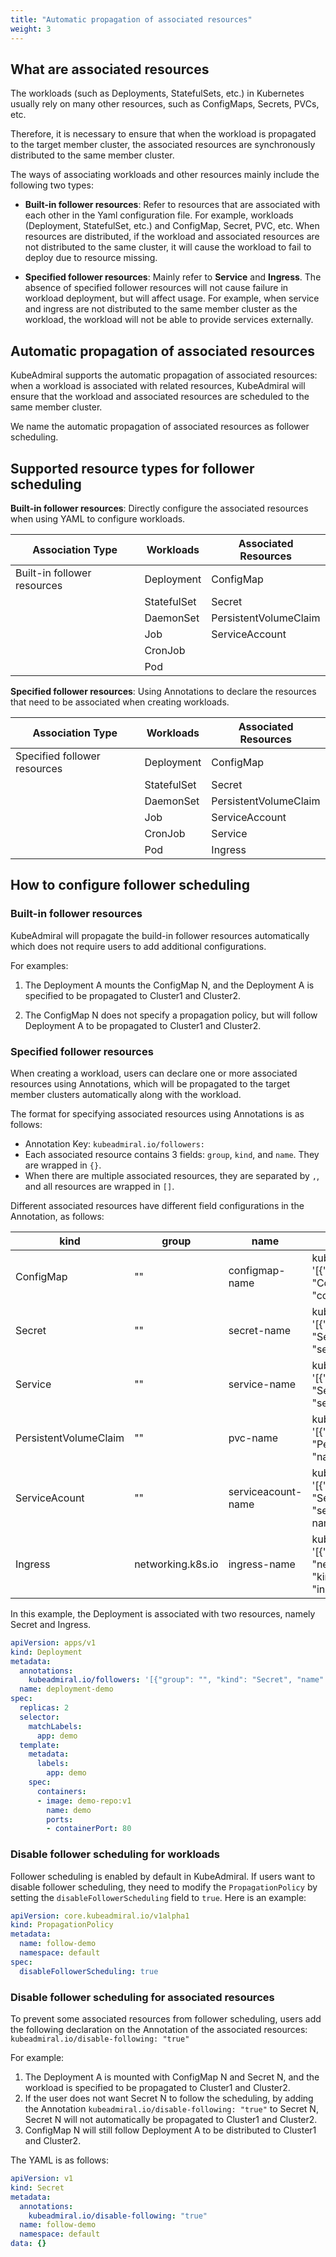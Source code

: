 ```yaml
---
title: "Automatic propagation of associated resources"
weight: 3
---
```


## What are associated resources

The workloads (such as Deployments, StatefulSets, etc.) in Kubernetes usually rely on many other resources, such as ConfigMaps, Secrets, PVCs, etc.

Therefore,  it is necessary to ensure that when the workload is propagated to the target member cluster, the associated resources are synchronously distributed to the same member cluster.


The ways of associating workloads and other resources mainly include the following two types:

- **Built-in follower resources**: Refer to resources that are associated with each other in the Yaml configuration file. For example, workloads (Deployment, StatefulSet, etc.) and ConfigMap, Secret, PVC, etc. When resources are distributed, if the workload and associated resources are not distributed to the same cluster, it will cause the workload to fail to deploy due to resource missing.

- **Specified follower resources**: Mainly refer to **Service** and **Ingress**. The absence of specified follower resources will not cause failure in workload deployment, but will affect usage. For example, when service and ingress are not distributed to the same member cluster as the workload, the workload will not be able to provide services externally.


## Automatic propagation of associated resources

KubeAdmiral supports the automatic propagation of associated resources: when a workload is associated with related resources, KubeAdmiral will ensure that the workload and associated resources are scheduled to the same member cluster.

We name the automatic propagation of associated resources as follower scheduling.

## Supported resource types for follower scheduling
**Built-in follower resources**: Directly configure the associated resources when using YAML to configure workloads.

| Association Type             | Workloads     | Associated Resources  |
|------------------------------|---------------|-----------------------|
| Built-in follower resources  | Deployment    | ConfigMap             |\
|                              | StatefulSet   | Secret                |\
|                              | DaemonSet     | PersistentVolumeClaim |\
|                              | Job           | ServiceAccount        |\ 
|                              | CronJob       |                       |\                      
|                              | Pod           |                       |\

**Specified follower resources**: Using Annotations to declare the resources that need to be associated when creating workloads. 

| Association Type             | Workloads     | Associated Resources  |
|------------------------------|---------------|-----------------------|
| Specified follower resources | Deployment    | ConfigMap             |\
|                              | StatefulSet   | Secret                |\
|                              | DaemonSet     | PersistentVolumeClaim |\
|                              | Job           | ServiceAccount        |\
|                              | CronJob       | Service               |\
|                              | Pod           | Ingress               |


## How to configure follower scheduling

### Built-in follower resources

KubeAdmiral will propagate the build-in follower resources automatically which does not require users to add additional configurations.

For examples:

1. The Deployment A mounts the ConfigMap N, and the Deployment A is specified to be propagated to Cluster1 and Cluster2.

2. The ConfigMap N does not specify a propagation policy, but will follow Deployment A to be propagated to Cluster1 and Cluster2.


### Specified follower resources

When creating a workload, users can declare one or more associated resources using Annotations, which will be propagated to the target member clusters automatically along with the workload.

The format for specifying associated resources using Annotations is as follows:

- Annotation Key: `kubeadmiral.io/followers:`
- Each associated resource contains 3 fields: `group`, `kind`, and `name`. They are wrapped in `{}`. 
- When there are multiple associated resources, they are separated by `,`, and all resources are wrapped in `[]`.


Different associated resources have different field configurations in the Annotation, as follows:

| kind | group | name           | Anonotation |
| --- | --- |----------------| --- |
| ConfigMap | "" | configmap-name | kubeadmiral.io/followers: '\[{"group": "", "kind": "ConfigMap", "name": "configmap-name"}\]' |
| Secret | "" | secret-name    | kubeadmiral.io/followers: '\[{"group": "", "kind": "Secret", "name": "secret-name"}\]' |
| Service | "" | service-name   | kubeadmiral.io/followers: '\[{"group": "", "kind": "Service", "name": "service-name"}\]' |
| PersistentVolumeClaim | "" | pvc-name  | kubeadmiral.io/followers: '\[{"group": "", "kind": "PersistentVolumeClaim, "name": "pvc-name"}\]' |
| ServiceAcount | "" | serviceacount-name  | kubeadmiral.io/followers: '\[{"group": "", "kind": "ServiceAcount, "name": "serviceacount-name"}\]' |
| Ingress | networking.k8s.io | ingress-name  | kubeadmiral.io/followers: '\[{"group": "networking.k8s.io", "kind": "Ingress, "name": "ingress-name"}\]' |

In this example, the Deployment is associated with two resources, namely Secret and Ingress.

```YAML
apiVersion: apps/v1
kind: Deployment
metadata:
  annotations:
    kubeadmiral.io/followers: '[{"group": "", "kind": "Secret", "name": "serect-demo"}, {"group": "networking.k8s.io",  "kind": "Ingress", "name": "ingress-demo"}]'
  name: deployment-demo
spec:
  replicas: 2 
  selector:
    matchLabels:
      app: demo
  template:
    metadata:
      labels:
        app: demo
    spec:
      containers:
      - image: demo-repo:v1
        name: demo
        ports: 
        - containerPort: 80
```

### Disable follower scheduling for workloads

Follower scheduling is enabled by default in KubeAdmiral. 
If users want to disable follower scheduling, they need to modify the `PropagationPolicy` by setting the `disableFollowerScheduling` field to `true`. Here is an example:

```YAML
apiVersion: core.kubeadmiral.io/v1alpha1
kind: PropagationPolicy
metadata:
  name: follow-demo
  namespace: default
spec:
  disableFollowerScheduling: true
```

### Disable follower scheduling for associated resources

To prevent some associated resources from follower scheduling, users add the following declaration on the Annotation of the associated resources: `kubeadmiral.io/disable-following: "true"`

For example:
1. The Deployment A is mounted with ConfigMap N and Secret N, and the workload is specified to be propagated to Cluster1 and Cluster2.
2. If the user does not want Secret N to follow the scheduling, by adding the Annotation `kubeadmiral.io/disable-following: "true"` to Secret N, Secret N will not automatically be propagated to Cluster1 and Cluster2.
3. ConfigMap N will still follow Deployment A to be distributed to Cluster1 and Cluster2.

The YAML is as follows:

```YAML
apiVersion: v1
kind: Secret
metadata:
  annotations:
    kubeadmiral.io/disable-following: "true"
  name: follow-demo
  namespace: default
data: {}
```
